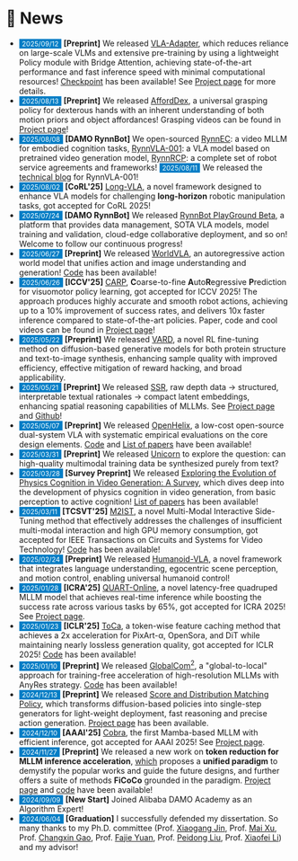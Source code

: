 # 📢 News

<!-- 参考 https://huanwang.tech/ 的样式 -->

* <span style="font-size:12px;color:#FFFFFF;background-color:#007ec6;padding:1px 5px 1.5px 5px;">2025/09/12</span> **[Preprint]** We released [VLA-Adapter](https://arxiv.org/abs/2509.09372), which reduces reliance on large-scale VLMs and extensive pre-training by using a lightweight Policy module with Bridge Attention, achieving state-of-the-art performance and fast inference speed with minimal computational resources! [Checkpoint](https://huggingface.co/VLA-Adapter) has been available! See [Project page](https://vla-adapter.github.io/) for more details.
* <span style="font-size:12px;color:#FFFFFF;background-color:#007ec6;padding:1px 5px 1.5px 5px;">2025/08/13</span> **[Preprint]** We released [AffordDex](https://arxiv.org/abs/2508.08896), a universal grasping policy for dexterous hands with an inherent understanding of both motion priors and object affordances! Grasping videos can be found in [Project page](https://afforddex.github.io/)!
* <span style="font-size:12px;color:#FFFFFF;background-color:#007ec6;padding:1px 5px 1.5px 5px;">2025/08/08</span> **[DAMO RynnBot]** We open-sourced [RynnEC](https://github.com/alibaba-damo-academy/RynnEC): a video MLLM for embodied cognition tasks, [RynnVLA-001](https://github.com/alibaba-damo-academy/RynnVLA-001): a VLA model based on pretrained video generation model, [RynnRCP](https://github.com/alibaba-damo-academy/RynnRCP): a complete set of robot service agreements and frameworks! <span style="font-size:12px;color:#FFFFFF;background-color:#007ec6;padding:1px 5px 1.5px 5px;">2025/08/11</span> We released the [technical blog](https://huggingface.co/blog/Alibaba-DAMO-Academy/rynnvla-001) for RynnVLA-001!
* <span style="font-size:12px;color:#FFFFFF;background-color:#007ec6;padding:1px 5px 1.5px 5px;">2025/08/02</span> **[CoRL'25]** [Long-VLA](https://arxiv.org/abs/2508.19958), a novel framework designed to enhance VLA models for challenging **long-horizon** robotic manipulation tasks, got accepted for CoRL 2025!
* <span style="font-size:12px;color:#FFFFFF;background-color:#007ec6;padding:1px 5px 1.5px 5px;">2025/07/24</span> **[DAMO RynnBot]** We released [RynnBot PlayGround Beta](https://developer.damo-academy.com/playground), a platform that provides data management, SOTA VLA models, model training and validation, cloud-edge collaborative deployment, and so on! Welcome to follow our continuous progress!
* <span style="font-size:12px;color:#FFFFFF;background-color:#007ec6;padding:1px 5px 1.5px 5px;">2025/06/27</span> **[Preprint]** We released [WorldVLA](https://arxiv.org/abs/2506.21539), an autoregressive action world model that unifies action and image understanding and generation! [Code](https://github.com/alibaba-damo-academy/WorldVLA) has been available!
* <span style="font-size:12px;color:#FFFFFF;background-color:#007ec6;padding:1px 5px 1.5px 5px;">2025/06/26</span> **[ICCV'25]** [CARP](https://arxiv.org/abs/2412.06782), **C**oarse-to-fine **A**uto**R**egressive **P**rediction for visuomotor policy learning, got accepted for ICCV 2025! The approach produces highly accurate and smooth robot actions, achieving up to a 10% improvement of success rates, and delivers 10x faster inference compared to state-of-the-art policies. Paper, code and cool videos can be found in [Project page](https://carp-robot.github.io/)!
* <span style="font-size:12px;color:#FFFFFF;background-color:#007ec6;padding:1px 5px 1.5px 5px;">2025/05/22</span> **[Preprint]** We released [VARD](https://arxiv.org/abs/2505.15791), a novel RL fine-tuning method on diffusion-based generative models for both protein structure and text-to-image synthesis, enhancing sample quality with improved efficiency, effective mitigation of reward hacking, and broad applicability.
* <span style="font-size:12px;color:#FFFFFF;background-color:#007ec6;padding:1px 5px 1.5px 5px;">2025/05/21</span> **[Preprint]** We released [SSR](https://arxiv.org/abs/2505.12448), raw depth data -> structured, interpretable textual rationales -> compact latent embeddings, enhancing spatial reasoning capabilities of MLLMs. See [Project page](https://yliu-cs.github.io/SSR/) and [Github](https://github.com/yliu-cs/SSR)!
* <span style="font-size:12px;color:#FFFFFF;background-color:#007ec6;padding:1px 5px 1.5px 5px;">2025/05/07</span> **[Preprint]** We released [OpenHelix](https://arxiv.org/abs/2505.03912), a low-cost open-source dual-system VLA with systematic empirical evaluations on the core design elements. [Code](https://github.com/OpenHelix-robot/OpenHelix/) and [List of papers](https://github.com/OpenHelix-robot/awesome-dual-system-vla/) have been available!
* <span style="font-size:12px;color:#FFFFFF;background-color:#007ec6;padding:1px 5px 1.5px 5px;">2025/03/31</span> **[Preprint]** We released [Unicorn](https://arxiv.org/abs/2503.22655) to explore the question: can high-quality multimodal training data be synthesized purely from text?
* <span style="font-size:12px;color:#FFFFFF;background-color:#007ec6;padding:1px 5px 1.5px 5px;">2025/03/28</span> **[Survey Preprint]** We released [Exploring the Evolution of Physics Cognition in Video Generation: A Survey](https://arxiv.org/abs/2503.21765), which dives deep into the development of physics cognition in video generation, from basic perception to active cognition! [List of papers](https://github.com/minnie-lin/Awesome-Physics-Cognition-based-Video-Generation) has been available!
* <span style="font-size:12px;color:#FFFFFF;background-color:#007ec6;padding:1px 5px 1.5px 5px;">2025/03/11</span> **[TCSVT'25]** [M2IST](https://arxiv.org/abs/2407.01131), a novel Multi-Modal Interactive Side-Tuning method that effectively addresses the challenges of insufficient multi-modal interaction and high GPU memory consumption, got accepted for IEEE Transactions on Circuits and Systems for Video Technology! [Code](https://github.com/xuyang-liu16/M2IST) has been available!
* <span style="font-size:12px;color:#FFFFFF;background-color:#007ec6;padding:1px 5px 1.5px 5px;">2025/02/24</span> **[Preprint]** We released [Humanoid-VLA](https://arxiv.org/abs/2502.14795), a novel framework that integrates language understanding, egocentric scene perception, and motion control, enabling universal humanoid control!
* <span style="font-size:12px;color:#FFFFFF;background-color:#007ec6;padding:1px 5px 1.5px 5px;">2025/01/28</span> **[ICRA'25]** [QUART-Online](https://arxiv.org/abs/2412.15576), a novel latency-free quadruped MLLM model that achieves real-time inference while boosting the success rate across various tasks by 65%, got accepted for ICRA 2025! See [Project page](https://quart-online.github.io/).
* <span style="font-size:12px;color:#FFFFFF;background-color:#007ec6;padding:1px 5px 1.5px 5px;">2025/01/23</span> **[ICLR'25]** [ToCa](https://arxiv.org/abs/2410.05317), a token-wise feature caching method that achieves a 2x acceleration for PixArt-α, OpenSora, and DiT while maintaining nearly lossless generation quality, got accepted for ICLR 2025! [Code](https://github.com/Shenyi-Z/ToCa) has been available!
* <span style="font-size:12px;color:#FFFFFF;background-color:#007ec6;padding:1px 5px 1.5px 5px;">2025/01/10</span> **[Preprint]** We released [GlobalCom<sup>2</sup>](https://arxiv.org/abs/2501.05179), a "global-to-local" approach for training-free acceleration of high-resolution MLLMs with AnyRes strategy. [Code](https://github.com/xuyang-liu16/GlobalCom2) has been available!
* <span style="font-size:12px;color:#FFFFFF;background-color:#007ec6;padding:1px 5px 1.5px 5px;">2024/12/13</span> **[Preprint]** We released [Score and Distribution Matching Policy](https://arxiv.org/abs/2412.09265), which transforms diffusion-based policies into single-step generators for light-weight deployment, fast reasoning and precise action generation. [Project page](https://sdm-policy.github.io/) has been available.
* <span style="font-size:12px;color:#FFFFFF;background-color:#007ec6;padding:1px 5px 1.5px 5px;">2024/12/10</span> **[AAAI'25]** [Cobra](https://arxiv.org/abs/2403.14520), the first Mamba-based MLLM with efficient inference, got accepted for AAAI 2025! See [Project page](https://sites.google.com/view/cobravlm).
* <span style="font-size:12px;color:#FFFFFF;background-color:#007ec6;padding:1px 5px 1.5px 5px;">2024/11/27</span> **[Preprint]** We released a new work on **token reduction for MLLM inference acceleration**, [which](https://arxiv.org/abs/2411.17686) proposes a **unified paradigm** to demystify the popular works and guide the future designs, and further offers a suite of methods **FiCoCo** grounded in the paradigm. [Project page](https://FiCoCo-accelerate.github.io/) and [code](https://github.com/kawhiiiileo/FiCoCo) have been available!
* <span style="font-size:12px;color:#FFFFFF;background-color:#007ec6;padding:1px 5px 1.5px 5px;">2024/09/09</span> **[New Start]** Joined Alibaba DAMO Academy as an Algorithm Expert!
* <span style="font-size:12px;color:#FFFFFF;background-color:#007ec6;padding:1px 5px 1.5px 5px;">2024/06/04</span> **[Graduation]** I successfully defended my dissertation. So many thanks to my Ph.D. committee (Prof. [Xiaogang Jin](http://www.cad.zju.edu.cn/home/jin/), Prof. [Mai Xu](https://shi.buaa.edu.cn/xumai/en/index.htm), Prof. [Changxin Gao](http://faculty.hust.edu.cn/cgao/en/index.htm), Prof. [Fajie Yuan](https://en.westlake.edu.cn/faculty/fajie-yuan.html), Prof. [Peidong Liu](https://en.westlake.edu.cn/faculty/peidong-liu.html), Prof. [Xiaofei Li](https://en.westlake.edu.cn/faculty/xiaofei-li.html)) and my advisor!
